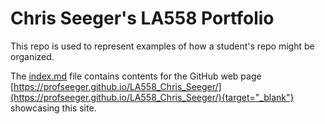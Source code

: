 # Chris Seeger's LA558 Portfolio
This repo is used to represent examples of how a student's repo might be organized.

The [index.md](index.md) file contains contents for the GitHub web page [https://profseeger.github.io/LA558_Chris_Seeger/](https://profseeger.github.io/LA558_Chris_Seeger/){target="_blank"} showcasing this site.
